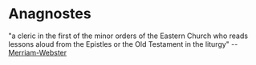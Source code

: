 # Anagnostes

"a cleric in the first of the minor orders of the Eastern Church who reads lessons aloud from the Epistles or the Old Testament in the liturgy" -- [Merriam-Webster](https://www.merriam-webster.com/dictionary/anagnost)
